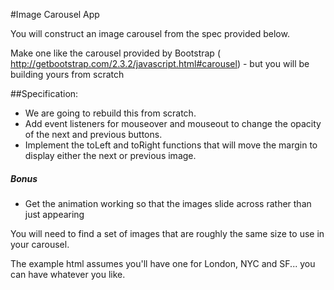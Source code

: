 #Image Carousel App

You will construct an image carousel from the spec provided below.

Make one like the carousel provided by Bootstrap ( http://getbootstrap.com/2.3.2/javascript.html#carousel) - but you will be building yours from scratch

##Specification:

* We are going to rebuild this from scratch.
* Add event listeners for mouseover and mouseout to change the opacity of the next and previous buttons.
* Implement the toLeft and toRight functions that will move the margin to display either the next or previous image. 


##### Bonus
* Get the animation working so that the images slide across rather than just appearing

You will need to find a set of images that are roughly the same size to use in your carousel.

The example html assumes you'll have one for London, NYC and SF... you can have whatever you like.